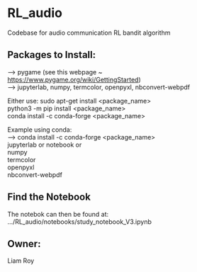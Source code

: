 # RL_audio
Codebase for audio communication RL bandit algorithm


## Packages to Install:
--> pygame   (see this webpage ~ https://www.pygame.org/wiki/GettingStarted)  
--> jupyterlab, numpy, termcolor, openpyxl, nbconvert-webpdf  

Either use:  sudo apt-get install <package_name>  
              python3 -m pip install <package_name>  
             conda install -c conda-forge <package_name>  



Example using conda:  
--> conda install -c conda-forge <package_name>  
                                  jupyterlab or notebook or  
                                  numpy  
                                  termcolor  
                                  openpyxl  
                                  nbconvert-webpdf              



## Find the Notebook
The notebok can then be found at:  
.../RL_audio/notebooks/study_notebook_V3.ipynb  


## Owner: 
Liam Roy